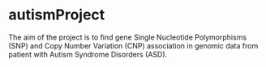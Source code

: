 # autismProject
The aim of the project is to find gene Single Nucleotide Polymorphisms (SNP) and Copy Number Variation (CNP) association in genomic data from patient with Autism Syndrome Disorders (ASD). 
